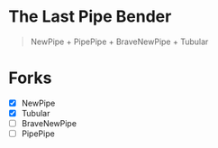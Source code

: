 # The Last Pipe Bender
> NewPipe + PipePipe + BraveNewPipe + Tubular

# Forks
- [x] NewPipe
- [x] Tubular
- [ ] BraveNewPipe
- [ ] PipePipe